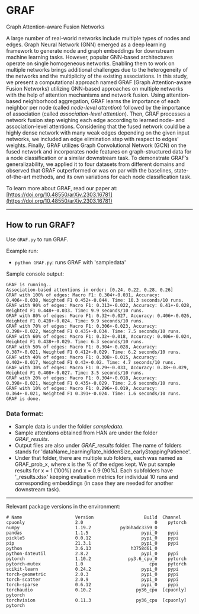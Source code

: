 # GRAF
Graph Attention-aware Fusion Networks

A large number of real-world networks include multiple types of nodes and edges. Graph Neural Network (GNN) emerged as a deep learning framework to generate node and graph embeddings for downstream machine learning tasks. However, popular GNN-based architectures operate on single homogeneous networks. Enabling them to work on multiple networks brings additional challenges due to the heterogeneity of the networks and the multiplicity of the existing associations. In this study, we present a computational approach named GRAF (Graph Attention-aware Fusion Networks) utilizing GNN-based approaches on multiple networks with the help of attention mechanisms and network fusion. Using attention-based neighborhood aggregation, GRAF learns the importance of each neighbor per node (called *node-level attention*) followed by the importance of association (called *association-level attention*). Then, GRAF processes a network fusion step weighing each edge according to learned node- and association-level attentions. Considering that the fused network could be a highly dense network with many weak edges depending on the given input networks, we included an edge elimination step with respect to edges' weights. Finally, GRAF utilizes Graph Convolutional Network (GCN) on the fused network and incorporates node features on graph-structured data for a node classification or a similar downstream task. To demonstrate GRAF’s generalizability, we applied it to four datasets from different domains and observed that GRAF outperformed or was on par with the baselines, state-of-the-art methods, and its own variations for each node classification task. 

To learn more about GRAF, read our paper at: [https://doi.org/10.48550/arXiv.2303.16781](https://doi.org/10.48550/arXiv.2303.16781)

---


## How to run GRAF?

Use `GRAF.py` to run GRAF.

Example run:
- `python GRAF.py`: runs GRAF with 'sampledata'

Sample console output:
``` > python GRAF.py
GRAF is running..
Association-based attentions in order: [0.24, 0.22, 0.28, 0.26]
GRAF with 100% of edges: Macro F1: 0.304+-0.031, Accuracy: 0.406+-0.038, Weighted F1 0.452+-0.044. Time: 10.3 seconds/10 runs.
GRAF with 90% of edges: Macro F1: 0.313+-0.022, Accuracy: 0.41+-0.028, Weighted F1 0.448+-0.033. Time: 9.9 seconds/10 runs.
GRAF with 80% of edges: Macro F1: 0.32+-0.027, Accuracy: 0.406+-0.026, Weighted F1 0.428+-0.024. Time: 9.9 seconds/10 runs.
GRAF with 70% of edges: Macro F1: 0.306+-0.023, Accuracy: 0.398+-0.022, Weighted F1 0.435+-0.034. Time: 7.5 seconds/10 runs.
GRAF with 60% of edges: Macro F1: 0.32+-0.018, Accuracy: 0.406+-0.024, Weighted F1 0.438+-0.029. Time: 6.3 seconds/10 runs.
GRAF with 50% of edges: Macro F1: 0.304+-0.028, Accuracy: 0.387+-0.021, Weighted F1 0.412+-0.029. Time: 6.2 seconds/10 runs.
GRAF with 40% of edges: Macro F1: 0.308+-0.015, Accuracy: 0.402+-0.017, Weighted F1 0.43+-0.02. Time: 4.7 seconds/10 runs.
GRAF with 30% of edges: Macro F1: 0.29+-0.033, Accuracy: 0.38+-0.029, Weighted F1 0.408+-0.027. Time: 3.5 seconds/10 runs.
GRAF with 20% of edges: Macro F1: 0.304+-0.018, Accuracy: 0.398+-0.021, Weighted F1 0.435+-0.029. Time: 2.6 seconds/10 runs.
GRAF with 10% of edges: Macro F1: 0.296+-0.019, Accuracy: 0.364+-0.021, Weighted F1 0.391+-0.024. Time: 1.6 seconds/10 runs.
GRAF is done.
```

### Data format: 
- Sample data is under the folder *sampledata*.
- Sample attentions obtained from HAN are under the folder *GRAF_results*. 
- Output files are also under *GRAF_results* folder. The name of folders stands for 'dataName_learningRate_hiddenSize_earlyStoppingPatience'. 
- Under that folder, there are multiple sub folders, each was named as GRAF_prob_x, where x is the % of the edges kept. We put sample results for x = 1 (100%) and x = 0.9 (90%). Each subfolders have '_results.xlsx' keeping evaluation metrics for individual 10 runs and corresponding embeddings (in case they are needed for another downstream task).

---


Relevant package versions in the environment:
```
# Name                    Version                   Build  Channel
cpuonly                   2.0                           0    pytorch
numpy                     1.19.2           py36hadc3359_0
pandas                    1.1.5                    pypi_0    pypi
pickle5                   0.0.12                   pypi_0    pypi
pip                       21.3.1                   pypi_0    pypi
python                    3.6.13               h3758d61_0
python-dateutil           2.8.2                    pypi_0    pypi
pytorch                   1.10.2              py3.6_cpu_0    pytorch
pytorch-mutex             1.0                         cpu    pytorch
scikit-learn              0.24.2                   pypi_0    pypi
torch-geometric           2.0.3                    pypi_0    pypi
torch-scatter             2.0.9                    pypi_0    pypi
torch-sparse              0.6.12                   pypi_0    pypi
torchaudio                0.10.2                 py36_cpu  [cpuonly]  pytorch
torchvision               0.11.3                 py36_cpu  [cpuonly]  pytorch
```
